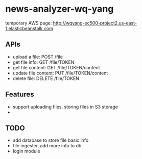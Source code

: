 # news-analyzer-wq-yang

temporary AWS page: http://wqyang-ec500-project2.us-east-1.elasticbeanstalk.com

## APIs

- upload a file: POST /file
- get file info: GET /file/TOKEN
- get file content: GET /file/TOKEN/content
- update file content: PUT /file/TOKEN/content
- delete file: DELETE /file/TOKEN

## Features
- support uploading files, storing files in S3 storage
- 

## TODO
- add database to store file basic info
- file ingester, add more info to db
- login module
